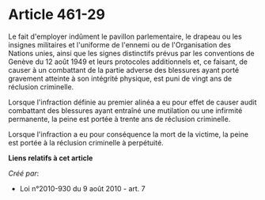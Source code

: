 # Article 461-29

Le fait d'employer indûment le pavillon parlementaire, le drapeau ou les insignes militaires et l'uniforme de l'ennemi ou de
l'Organisation des Nations unies, ainsi que les signes distinctifs prévus par les conventions de Genève du 12 août 1949 et
leurs protocoles additionnels et, ce faisant, de causer à un combattant de la partie adverse des blessures ayant porté
gravement atteinte à son intégrité physique, est puni de vingt ans de réclusion criminelle.

Lorsque l'infraction définie au premier alinéa a eu pour effet de causer audit combattant des blessures ayant entraîné une
mutilation ou une infirmité permanente, la peine est portée à trente ans de réclusion criminelle.

Lorsque l'infraction a eu pour conséquence la mort de la victime, la peine est portée à la réclusion criminelle à perpétuité.

**Liens relatifs à cet article**

_Créé par_:

  - Loi n°2010-930 du 9 août 2010 - art. 7
